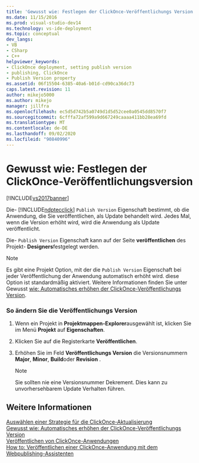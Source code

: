 ```yaml
---
title: 'Gewusst wie: Festlegen der ClickOnce-Veröffentlichungs Version | Microsoft-Dokumentation'
ms.date: 11/15/2016
ms.prod: visual-studio-dev14
ms.technology: vs-ide-deployment
ms.topic: conceptual
dev_langs:
- VB
- CSharp
- C++
helpviewer_keywords:
- ClickOnce deployment, setting publish version
- publishing, ClickOnce
- Publish Version property
ms.assetid: 06f15504-6385-40a6-b01d-cd90ca36dc73
caps.latest.revision: 11
author: mikejo5000
ms.author: mikejo
manager: jillfra
ms.openlocfilehash: ec5d5d742b5a0749d1d5d52cee0a0545dd8570f7
ms.sourcegitcommit: 6cfffa72af599a9d667249caaaa411bb28ea69fd
ms.translationtype: MT
ms.contentlocale: de-DE
ms.lasthandoff: 09/02/2020
ms.locfileid: "90840996"
---
```

# <a name="how-to-set-the-clickonce-publish-version"></a>Gewusst wie: Festlegen der ClickOnce-Veröffentlichungsversion
[!INCLUDE[vs2017banner](../includes/vs2017banner.md)]

Die- [!INCLUDE[ndptecclick](../includes/ndptecclick-md.md)] `Publish Version` Eigenschaft bestimmt, ob die Anwendung, die Sie veröffentlichen, als Update behandelt wird. Jedes Mal, wenn die Version erhöht wird, wird die Anwendung als Update veröffentlicht.  
  
 Die- `Publish Version` Eigenschaft kann auf der Seite **veröffentlichen** des Projekt- **Designers**festgelegt werden.  
  
> [!NOTE]
> Es gibt eine Projekt Option, mit der die `Publish Version` Eigenschaft bei jeder Veröffentlichung der Anwendung automatisch erhöht wird. diese Option ist standardmäßig aktiviert. Weitere Informationen finden Sie unter Gewusst [wie: Automatisches erhöhen der ClickOnce-Veröffentlichungs Version](../deployment/how-to-automatically-increment-the-clickonce-publish-version.md).  
  
### <a name="to-change-the-publish-version"></a>So ändern Sie die Veröffentlichungs Version  
  
1. Wenn ein Projekt in **Projektmappen-Explorer**ausgewählt ist, klicken Sie im Menü **Projekt** auf **Eigenschaften**.  
  
2. Klicken Sie auf die Registerkarte **Veröffentlichen**.  
  
3. Erhöhen Sie im Feld **Veröffentlichungs Version** die Versionsnummern **Major**, **Minor**, **Build**oder **Revision** .  
  
    > [!NOTE]
    > Sie sollten nie eine Versionsnummer Dekrement. Dies kann zu unvorhersehbarem Update Verhalten führen.  
  
## <a name="see-also"></a>Weitere Informationen  
 [Auswählen einer Strategie für die ClickOnce-Aktualisierung](../deployment/choosing-a-clickonce-update-strategy.md)   
 [Gewusst wie: Automatisches erhöhen der ClickOnce-Veröffentlichungs Version](../deployment/how-to-automatically-increment-the-clickonce-publish-version.md)   
 [Veröffentlichen von ClickOnce-Anwendungen](../deployment/publishing-clickonce-applications.md)   
 [How to: Veröffentlichen einer ClickOnce-Anwendung mit dem Webpublishing-Assistenten](../deployment/how-to-publish-a-clickonce-application-using-the-publish-wizard.md)
